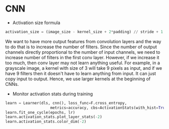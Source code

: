 # CNN

- Activation size formula
```py
activation_size = (image_size - kernel_size + 2*padding) // stride + 1
```

We want to have more output features from convolution layers and the way to do 
that is to increase the number of filters. 
Since the number of output channels directly proportional to the number of input channels, 
we need to increase number of filters in the first conv layer. 
However, if we increase it too much, then conv layer may not learn anything useful. 
For example, in a grayscale image, a kernel with size of 3 will take 9 pixels as input, and 
if we have 9 filters then it doesn't have to learn anything from input.
It can just copy input to output. Hence, we use larger kernels at the beginning of CNNs.


- Monitor activation stats during training

```py
learn = Learner(dls, cnn(), loss_func=F.cross_entropy,
                    metrics=accuracy, cbs=ActivationStats(with_hist=True))
learn.fit_one_cycle(epochs, lr)
learn.activation_stats.plot_layer_stats(-2)
learn.activation_stats.color_dim(-2)
```